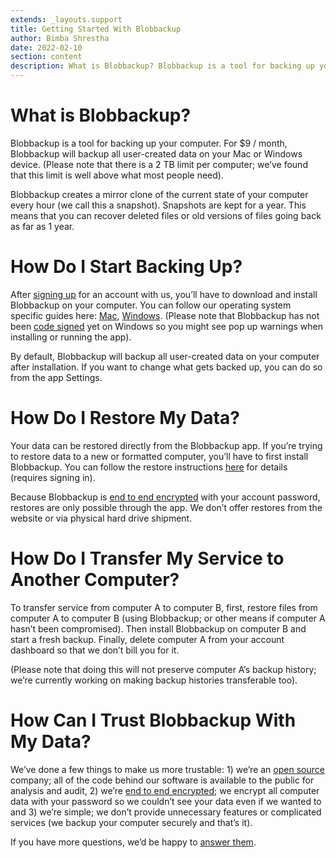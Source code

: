 ```yaml
---
extends: _layouts.support
title: Getting Started With Blobbackup
author: Bimba Shrestha
date: 2022-02-10
section: content
description: What is Blobbackup? Blobbackup is a tool for backing up your computer. For $9 / month, Blobbackup will backup all user-created data on your Mac or Windows device. Blobbackup creates a mirror clone of the current...
---
```


# What is Blobbackup?

Blobbackup is a tool for backing up your computer. For $9 / month, Blobbackup will backup all user-created data on your Mac or Windows device. (Please note that there is a 2 TB limit per computer; we’ve found that this limit is well above what most people need).

Blobbackup creates a mirror clone of the current state of your computer every hour (we call this a snapshot). Snapshots are kept for a year. This means that you can recover deleted files or old versions of files going back as far as 1 year.

# How Do I Start Backing Up?

After [signing up](https://app.blobbackup.com/register) for an account with us, you’ll have to download and install Blobbackup on your computer. You can follow our operating system specific guides here: [Mac](/support/how-to-install-blobbackup-on-mac), [Windows](/support/how-to-install-blobbackup-on-windows). (Please note that Blobbackup has not been [code signed](/support/windows-codesign-warnings) yet on Windows so you might see pop up warnings when installing or running the app).

By default, Blobbackup will backup all user-created data on your computer after installation. If you want to change what gets backed up, you can do so from the app Settings. 

# How Do I Restore My Data?

Your data can be restored directly from the Blobbackup app. If you’re trying to restore data to a new or formatted computer, you’ll have to first install Blobbackup. You can follow the restore instructions [here](https://app.blobbackup.com/restore) for details (requires signing in).

Because Blobbackup is [end to end encrypted](/blog/what-is-end-to-end-encryption) with your account password, restores are only possible through the app. We don’t offer restores from the website or via physical hard drive shipment. 

# How Do I Transfer My Service to Another Computer?

To transfer service from computer A to computer B, first, restore files from computer A to computer B (using Blobbackup; or other means if computer A hasn’t been compromised). Then install Blobbackup on computer B and start a fresh backup. Finally, delete computer A from your account dashboard so that we don’t bill you for it. 

(Please note that doing this will not preserve computer A’s backup history; we’re currently working on making backup histories transferable too).  

# How Can I Trust Blobbackup With My Data?

We’ve done a few things to make us more trustable: 1) we’re an [open source](https://github.com/blobbackup/blobbackup) company; all of the code behind our software is available to the public for analysis and audit, 2) we’re [end to end encrypted](/blog/what-is-end-to-end-encryption); we encrypt all computer data with your password so we couldn’t see your data even if we wanted to and 3) we’re simple; we don’t provide unnecessary features or complicated services (we backup your computer securely and that’s it). 

If you have more questions, we’d be happy to [answer them](/support).